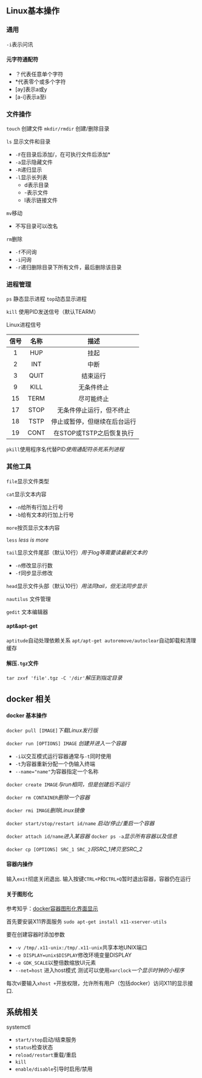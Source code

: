 ## Linux基本操作
### 通用

`-i`表示问讯
#### 元字符通配符
- ？代表任意单个字符
- \*代表零个或多个字符
- \[ay]表示a或y
- \[a-i]表示a至i

### 文件操作
`touch` 创建文件
`mkdir/rmdir` 创建/删除目录

`ls` 显示文件和目录
- `-F`在目录后添加/，在可执行文件后添加\*
- `-a`显示隐藏文件
- `-R`递归显示
- `-l`显示长列表
	- d表示目录
	- -表示文件
	- l表示链接文件

`mv`移动
- 不写目录可以改名

`rm`删除
- `-f`不问询
- `-i`问询
- `-r`递归删除目录下所有文件，最后删除该目录

### 进程管理
`ps` 静态显示进程
`top`动态显示进程

`kill` 使用PID发送信号（默认TEARM）

Linux进程信号

| 信号  |  名称  |        描述        |
| :-: | :--: | :--------------: |
|  1  | HUP  |        挂起        |
|  2  | INT  |        中断        |
|  3  | QUIT |       结束运行       |
|  9  | KILL |      无条件终止       |
| 15  | TERM |      尽可能终止       |
| 17  | STOP |   无条件停止运行，但不终止   |
| 18  | TSTP |  停止或暂停，但继续在后台运行  |
| 19  | CONT | 在STOP或TSTP之后恢复执行 |

`pkill`使用程序名代替PID*使用通配符杀死系列进程*

### 其他工具
`file`显示文件类型

`cat`显示文本内容
- `-n`给所有行加上行号
- `-b`给有文本的行加上行号

`more`按页显示文本内容

`less` *less is more*

`tail`显示文件尾部（默认10行）*用于log等需要读最新文本的*
- `-n`修改显示行数
- `-f`同步显示修改

`head`显示文件头部（默认10行）*用法同tail，但无法同步显示*

`nautilus` 文件管理

`gedit` 文本编辑器
#### apt&apt-get
`aptitude`自动处理依赖关系
`apt/apt-get autoremove/autoclear`自动卸载和清理缓存

#### 解压`.tgz`文件
`tar zxvf 'file'.tgz -C '/dir'`*解压到指定目录*
## docker 相关
#### docker 基本操作
`docker pull [IMAGE]`*下载Linux发行版*

`docker run [OPTIONS] IMAGE` *创建并进入一个容器*
- `-i`以交互模式运行容器通常与`-t`同时使用
- `-t`为容器重新分配一个伪输入终端
- `--name="name"`为容器指定一个名称

`docker create IMAGE`*与run相同，但是创建后不运行*

`docker rm CONTAINER`*删除一个容器*

`docker rmi IMAGE`*删除Linux镜像*

`docker start/stop/restart id/name` *启动/停止/重启一个容器*

`docker attach id/name`*进入某容器*
`docker ps -a`*显示所有容器以及信息*

`docker cp [OPTIONS] SRC_1 SRC_2`*将SRC_1拷贝至SRC_2*

#### 容器内操作
输入`exit`彻底关闭退出.
输入按键`CTRL+P`和`CTRL+Q`暂时退出容器，容器仍在运行

#### 关于图形化
参考知乎：<a href=https://zhuanlan.zhihu.com/p/460494660>docker容器图形化界面显示</a>

首先要安装X11界面服务
`sudo apt-get install x11-xserver-utils`

要在创建容器时添加参数
- `-v /tmp/.x11-unix:/tmp/.x11-unix`共享本地UNIX端口
- `-e DISPLAY=unix$DISPLAY`修改环境变量DISPLAY
- `-e GDK_SCALE`以整倍数缩放UI元素
- `--net=host` 进入host模式
测试可以使用`xarclock`*一个显示时钟的小程序*

每次vi要输入`xhost +`开放权限，允许所有用户（包括docker）访问X11的显示接口.

## 系统相关
systemctl
- `start/stop`启动/结束服务
- `status`检查状态
- `reload/restart`重载/重启
- `kill`
- `enable/disable`引导时启用/禁用